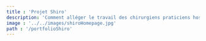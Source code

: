 ```yaml
---
title : 'Projet Shiro'
description: 'Comment alléger le travail des chirurgiens praticiens hospitaliers ?'
image : '../../images/shiroHomepage.jpg' 
path : '/portfolioShiro'
---
```




